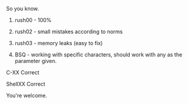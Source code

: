 So you know. 

1) rush00 - 100%
2) rush02 - small mistakes according to norms
3) rush03 - memory leaks (easy to fix)

1) BSQ - working with specific characters, should work with any as the parameter given. 

C-XX 
Correct

ShellXX 
Correct

You're welcome. 
